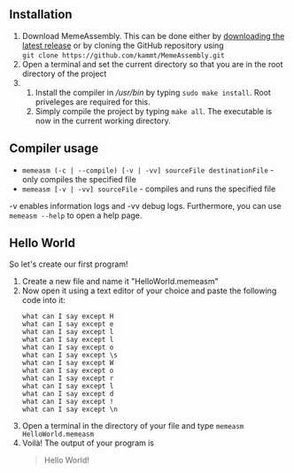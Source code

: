 ## Installation
1. Download MemeAssembly. This can be done either by [downloading the latest release](https://github.com/kammt/MemeAssembly/releases) or by cloning the GitHub repository using \
```git clone https://github.com/kammt/MemeAssembly.git```
2. Open a terminal and set the current directory so that you are in the root directory of the project
3. 
    1. Install the compiler in */usr/bin* by typing ```sudo make install```. Root priveleges are required for this.
    2. Simply compile the project by typing ```make all```. The executable is now in the current working directory.

## Compiler usage
- ```memeasm (-c | --compile) [-v | -vv] sourceFile destinationFile``` - only compiles the specified file
- ```memeasm [-v | -vv] sourceFile``` - compiles and runs the specified file

-v enables information logs and -vv debug logs. Furthermore, you can use ```memeasm --help``` to open a help page.

## Hello World
So let's create our first program! 
1. Create a new file and name it "HelloWorld.memeasm"
2. Now open it using a text editor of your choice and paste the following code into it:
    ```
    what can I say except H
    what can I say except e
    what can I say except l
    what can I say except l
    what can I say except o
    what can I say except \s
    what can I say except W
    what can I say except o
    what can I say except r
    what can I say except l
    what can I say except d
    what can I say except !
    what can I say except \n
    ```
3. Open a terminal in the directory of your file and type ```memeasm HelloWorld.memeasm```
4. Voilà! The output of your program is 
    > Hello World!